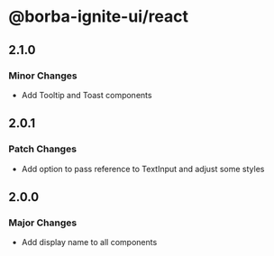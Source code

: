# @borba-ignite-ui/react

## 2.1.0

### Minor Changes

- Add Tooltip and Toast components

## 2.0.1

### Patch Changes

- Add option to pass reference to TextInput and adjust some styles

## 2.0.0

### Major Changes

- Add display name to all components
